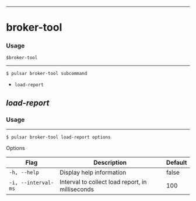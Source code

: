 ------------

# broker-tool

### Usage

`$broker-tool`

------------



```bdocs-tab:example_shell
$ pulsar broker-tool subcommand
```

* `load-report`


## <em>load-report</em>

### Usage

------------


```bdocs-tab:example_shell
$ pulsar broker-tool load-report options
```

Options


|Flag|Description|Default|
|---|---|---|
| `-h, --help` | Display help information|false|
| `-i, --interval-ms` | Interval to collect load report, in milliseconds|100|

